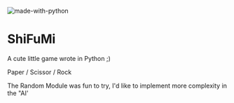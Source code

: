 ![made-with-python](https://user-images.githubusercontent.com/92400778/185082076-942b2bfb-c2f3-4e0f-9e04-f83f0d943224.svg)

# ShiFuMi
A cute little game wrote in Python ;)

Paper / Scissor / Rock

The Random Module was fun to try, I'd like to implement more complexity in the "AI'

